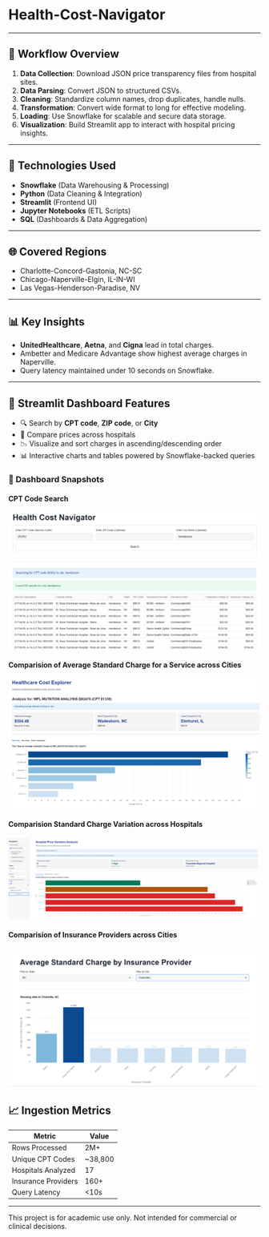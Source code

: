 # Health-Cost-Navigator

---

## 🔄 Workflow Overview

1. **Data Collection**: Download JSON price transparency files from hospital sites.
2. **Data Parsing**: Convert JSON to structured CSVs.
3. **Cleaning**: Standardize column names, drop duplicates, handle nulls.
4. **Transformation**: Convert wide format to long for effective modeling.
5. **Loading**: Use Snowflake for scalable and secure data storage.
6. **Visualization**: Build Streamlit app to interact with hospital pricing insights.

---
## 🧠 Technologies Used

- **Snowflake** (Data Warehousing & Processing)
- **Python** (Data Cleaning & Integration)
- **Streamlit** (Frontend UI)
- **Jupyter Notebooks** (ETL Scripts)
- **SQL** (Dashboards & Data Aggregation)
---
## 🌐 Covered Regions

- Charlotte-Concord-Gastonia, NC-SC
- Chicago-Naperville-Elgin, IL-IN-WI
- Las Vegas-Henderson-Paradise, NV

---

## 📊 Key Insights

- **UnitedHealthcare**, **Aetna**, and **Cigna** lead in total charges.
- Ambetter and Medicare Advantage show highest average charges in Naperville.
- Query latency maintained under 10 seconds on Snowflake.

---

## 🚀 Streamlit Dashboard Features

- 🔍 Search by **CPT code**, **ZIP code**, or **City**
- 🏥 Compare prices across hospitals
- 📉 Visualize and sort charges in ascending/descending order
- 📊 Interactive charts and tables powered by Snowflake-backed queries

### 📸 Dashboard Snapshots

#### CPT Code Search
![CPT Code Search Dashboard](Dashboard_Images/HealthCostNavigator.png)

#### Comparision of Average Standard Charge for a Service across Cities
![Comparision of Average Standard Charge for a service across Cities](Dashboard_Images/HealthCostExplorer.png)

#### Comparision Standard Charge Variation across Hospitals
![Comparision Standard Charge Variation across Hospitals](Dashboard_Images/HospitalPriceVariation.png)

#### Comparision of Insurance Providers across Cities
![Comparision of Insurance Providers Across Cities](Dashboard_Images/InsuranceProviderComparision.png)
---

## 📈 Ingestion Metrics

| Metric | Value |
|--------|-------|
| Rows Processed | 2M+ |
| Unique CPT Codes | ~38,800 |
| Hospitals Analyzed | 17 |
| Insurance Providers | 160+ |
| Query Latency | <10s |

---

This project is for academic use only. Not intended for commercial or clinical decisions.

